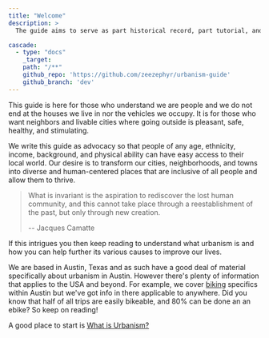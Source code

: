 ```yaml
---
title: "Welcome"
description: >
  The guide aims to serve as part historical record, part tutorial, and part HOWTO on getting involved with whichever aspects of urbanism are intriguing to you.

cascade:
  - type: "docs"
    _target:
    path: "/**"
    github_repo: 'https://github.com/zeezephyr/urbanism-guide'
    github_branch: 'dev'
---
```

This guide is here for those who understand we are people and we do not end at the houses we live in nor the vehicles we occupy. It is for those who want neighbors and livable cities where going outside is pleasant, safe, healthy, and stimulating.

We write this guide as advocacy so that people of any age, ethnicity, income, background, and physical ability can have easy access to their local world. Our desire is to transform our cities, neighborhoods, and towns into diverse and human-centered places that are inclusive of all people and allow them to thrive.

> What is invariant is the aspiration to rediscover the lost human community, and this cannot take place through a reestablishment of the past, but only through new creation.
>
> \-\- Jacques Camatte

If this intrigues you then keep reading to understand what urbanism is and how you can help further its various causes to improve our lives.

We are based in Austin, Texas and as such have a good deal of material specifically about urbanism in Austin. However there's plenty of information that applies to the USA and beyond. For example, we cover [biking](/austin/transportation/biking) specifics within Austin but we've got info in there applicable to anywhere. Did you know that half of all trips are easily bikeable, and 80% can be done an an ebike? So keep on reading!

A good place to start is [What is Urbanism?](/getting_started/what_is_urbanism)
